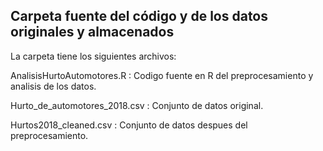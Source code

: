 ## Carpeta fuente del código y de los datos originales y almacenados

La carpeta tiene los siguientes archivos:

AnalisisHurtoAutomotores.R : Codigo fuente en R del preprocesamiento y analisis de los datos.	

Hurto_de_automotores_2018.csv	: Conjunto de datos original.

Hurtos2018_cleaned.csv	      : Conjunto de datos despues del preprocesamiento.
